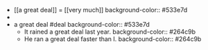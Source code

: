 - [[a great deal]] = [[very much]]
  background-color:: #533e7d
-
- a great deal #deal
  background-color:: #533e7d
	- It rained a great deal last year.
	  background-color:: #264c9b
	- He ran a great deal faster than I.
	  background-color:: #264c9b